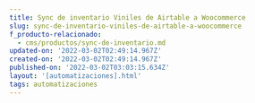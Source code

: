 ```yaml
---
title: Sync de inventario Viniles de Airtable a Woocommerce
slug: sync-de-inventario-viniles-de-airtable-a-woocommerce
f_producto-relacionado:
  - cms/productos/sync-de-inventario.md
updated-on: '2022-03-02T02:49:14.967Z'
created-on: '2022-03-02T02:49:14.967Z'
published-on: '2022-03-02T03:03:15.634Z'
layout: '[automatizaciones].html'
tags: automatizaciones
---
```



